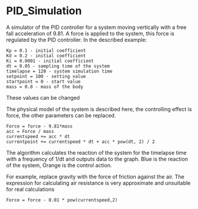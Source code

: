 # PID_Simulation
A simulator of the PID controller for a system moving vertically with a free fall acceleration of 9.81. 
A force is applied to the system, this force is regulated by the PID controller. In the described example:
    
    Kp = 0.1 - initial coefficient
    Kd = 0.2 - initial coefficient
    Ki = 0.0001 - initial coefficient
    dt = 0.05 - sampling time of the system
    timelapse = 120 - system simulation time
    setpoint = 100 - setting value
    startpoint = 0 - start value 
    mass = 0.8 - mass of the body
    
These values can be changed

The physical model of the system is described here, the controlling effect is force, the other parameters can be replaced.
    
    Force = force - 9.81*mass
    acc = Force / mass
    currentspeed += acc * dt
    currentpoint += currentspeed * dt + acc * pow(dt, 2) / 2

The algorithm calculates the reaction of the system for the timelapse time with a frequency of 1/dt 
and outputs data to the graph. Blue is the reaction of the system, Orange is the control action.

    
For example, replace gravity with the force of friction against the air. 
The expression for calculating air resistance is very approximate and unsuitable for real calculations

    Force = force - 0.01 * pow(currentspeed,2) 
    


    
    
